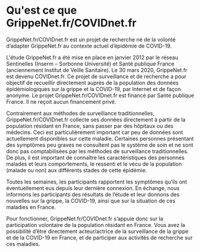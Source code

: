 # Qu'est ce que GrippeNet.fr/COVIDnet.fr

GrippeNet.fr/COVIDnet.fr est un projet de recherche né de la volonté d’adapter GrippeNet.fr au contexte actuel d’épidémie de COVID-19.

L'étude GrippeNet.fr a été mise en place en janvier 2012 par le réseau Sentinelles (Inserm – Sorbonne Université) et Santé publique France (anciennement Institut de Veille Sanitaire). Le 30 mars 2020, GrippeNet.fr est devenu COVIDnet.fr. Ce projet de surveillance et de recherche a pour objectif de recueillir directement auprès de la population des données épidémiologiques sur la grippe et la COVID-19, par Internet et de façon anonyme. Le projet GrippeNet.fr/COVIDnet.fr est financé par Santé publique France. Il ne reçoit aucun financement privé.

Contrairement aux méthodes de surveillance traditionnelles, GrippeNet.fr/COVIDnet.fr collecte ses données directement à partir de la population résidant en France, sans passer par des hôpitaux ou des médecins. Ceci est particulièrement important car peu de données sont actuellement disponibles  sur cette maladie. Certaines personnes présentant des symptômes peu graves ne consultent pas le système de soin et ne sont donc pas comptabilisées par les méthodes de surveillance traditionnelles. De plus, il est important de connaître les caractéristiques des personnes malades et leurs comportements, le ressenti et le vécu de la population (malade ou non) aux différents stades de cette épidémie.

Toutes les semaines, les participants rapportent les symptômes qu’ils ont éventuellement eus depuis leur dernière connexion. En échange, nous informons les participants des résultats de l’étude et leur donnons des nouvelles sur la grippe, la COVID-19, ainsi que sur la situation de ces maladies en France.

Pour fonctionner, GrippeNet.fr/COVIDnet.fr s’appuie donc sur la participation volontaire de la population résidant en France. Vous avez la possibilité d’être directement acteur/actrice de la surveillance de la grippe et de la COVID-19 en France, et de participer aux activités de recherche sur ces maladies.